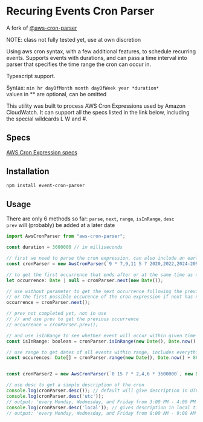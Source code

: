 # Recuring Events Cron Parser

A fork of [@aws-cron-parser](https://github.com/beemhq/aws-cron-parser.git)

NOTE: class not fully tested yet, use at own discretion

Using aws cron syntax, with a few additional features, to schedule recurring events. 
Supports events with durations, and can pass a time interval into parser that specifies the time range the cron can occur in.

Typescript support.

Syntax: `min hr dayOfMonth month dayOfWeek year *duration* `  
values in ** are optional, can be omitted

This utility was built to process AWS Cron Expressions used by Amazon CloudWatch. It can support all the specs listed in the link below, including the special wildcards L W and #.

## Specs

[AWS Cron Expression specs](https://docs.aws.amazon.com/AmazonCloudWatch/latest/events/ScheduledEvents.html#CronExpressions)

## Installation

```sh
npm install event-cron-parser
```

## Usage

There are only 6 methods so far: `parse`, `next`, `range`, `isInRange`, `desc`  
`prev` will (probably) be added at a later date

```js
import AwsCronParser from "aws-cron-parser";

const duration = 3600000 // in milliseconds

// first we need to parse the cron expression, can also include an earliest possible date and a latest possible date
const cronParser = new AwsCronParser(`9 * 7,9,11 5 ? 2020,2022,2024-2099 ${duration}`, new Date(), new Date(Date.now() + 5 * 86400000)) // default tz is 'local', can use setTimezone to change, or pass into constructor, only timezones currently supported are local and utc (default)

// to get the first occurrence that ends after or at the same time as now
let occurrence: Date | null = cronParser.next(new Date());

// use without parameter to get the next occurrence following the previous one, 
// or the first possible occurence of the cron expression if next has not been called yet
occurrence = cronParser.next();

// prev not completed yet, not in use
// // and use prev to get the previous occurrence
// occurrence = cronParser.prev();

// and use isInRange to see whether event will occur within given time frame, can pass in either number or date for start and end
const isInRange: boolean = cronParser.isInRange(new Date(), Date.now() + 86400000);

// use range to get dates of all events within range, includes everything that ends after start, and starts before end
const occurences: Date[] = cronParser.range(new Date(), Date.now() + 86400000);


const cronParser2 = new AwsCronParser(`0 15 ? * 2,4,6 * 3600000`, new Date(), new Date(Date.now() + 5 * 86400000))

// use desc to get a simple description of the cron
console.log(cronParser.desc()); // default will give description in UTC
console.log(cronParser.desc('utc'));
// output: 'every Monday, Wednesday, and Friday from 3:00 PM - 4:00 PM'
console.log(cronParser.desc('local')); // gives description in local time, day of week depends on first hour and minute given if multiple values are given for hours and minutes in cron
// output: 'every Monday, Wednesday, and Friday from 8:00 AM - 9:00 AM'

```
